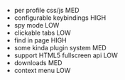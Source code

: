 * per profile css/js MED
* configurable keybindings HIGH
* spy mode LOW
* clickable tabs LOW
* find in page HIGH
* some kinda plugin system MED
* support HTML5 fullscreen api LOW
* downloads MED
* context menu LOW
